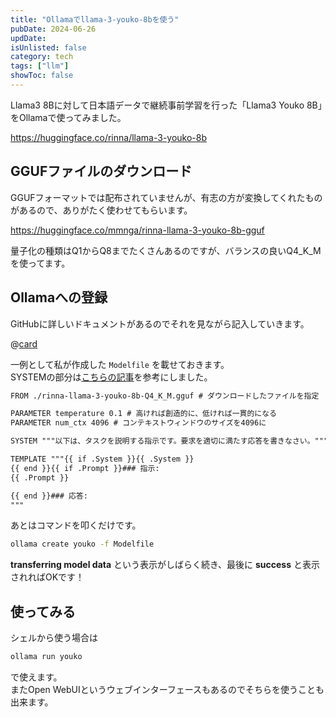 ```yaml
---
title: "Ollamaでllama-3-youko-8bを使う"
pubDate: 2024-06-26
updDate: 
isUnlisted: false
category: tech
tags: ["llm"]
showToc: false
---
```


Llama3 8Bに対して日本語データで継続事前学習を行った「Llama3 Youko 8B」をOllamaで使ってみました。  

https://huggingface.co/rinna/llama-3-youko-8b

## GGUFファイルのダウンロード

GGUFフォーマットでは配布されていませんが、有志の方が変換してくれたものがあるので、ありがたく使わせてもらいます。  

https://huggingface.co/mmnga/rinna-llama-3-youko-8b-gguf

量子化の種類はQ1からQ8までたくさんあるのですが、バランスの良いQ4_K_Mを使ってます。  

## Ollamaへの登録

GitHubに詳しいドキュメントがあるのでそれを見ながら記入していきます。  

@[card](https://github.com/ollama/ollama/blob/main/docs/modelfile.md)

一例として私が作成した `Modelfile` を載せておきます。  
SYSTEMの部分は[こちらの記事](https://zenn.dev/tos_kamiya/articles/9d8ce89bb933b1)を参考にしました。  

```txt
FROM ./rinna-llama-3-youko-8b-Q4_K_M.gguf # ダウンロードしたファイルを指定

PARAMETER temperature 0.1 # 高ければ創造的に、低ければ一貫的になる
PARAMETER num_ctx 4096 # コンテキストウィンドウのサイズを4096に

SYSTEM """以下は、タスクを説明する指示です。要求を適切に満たす応答を書きなさい。""""

TEMPLATE """{{ if .System }}{{ .System }}
{{ end }}{{ if .Prompt }}### 指示:
{{ .Prompt }}

{{ end }}### 応答:
"""
```

あとはコマンドを叩くだけです。  

```sh
ollama create youko -f Modelfile
```

**transferring model data** という表示がしばらく続き、最後に **success** と表示されればOKです！  

## 使ってみる

シェルから使う場合は

```sh
ollama run youko
```

で使えます。  
またOpen WebUIというウェブインターフェースもあるのでそちらを使うことも出来ます。  
